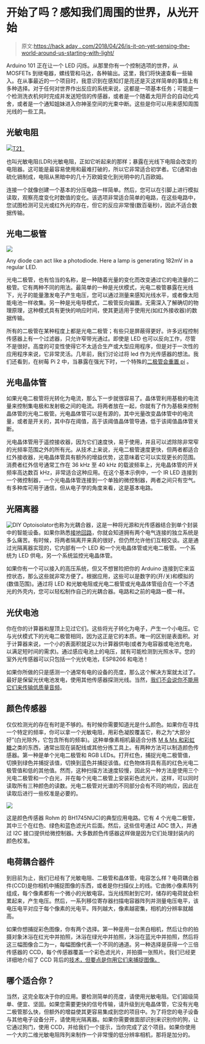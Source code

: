 # 开始了吗？感知我们周围的世界，从光开始

> 原文:[https://hack aday . com/2018/04/26/is-it-on-yet-sensing-the-world-around-us-starting-with-light/](https://hackaday.com/2018/04/26/is-it-on-yet-sensing-the-world-around-us-starting-with-light/)

Arduino 101 正在让一个 LED 闪烁。从那里你有一个控制选项的世界，从 MOSFETs 到继电器，螺线管和马达，各种输出。这里，我们将快速查看一些输入。在从事最近的一个项目时，我意识到在感知灯是亮还是灭这样简单的事情上有多种选择。对于任何对世界作出反应的系统来说，这都是一项基本任务；可能是一个检测洗衣机何时完成并发送短信的传感器，或者是一个随着太阳开合的自动化鸡舍，或者是一个通知姐妹进入你神圣空间的光束中断。这些是你可以用来感知周围光线的一些工具。

## 光敏电阻

[![](../Images/4baff7cc25a9ac2fc5f1369d5f9ac6e3.png)T2】](https://hackaday.com/wp-content/uploads/2018/04/photoresistor1-themed.jpg)

也叫光敏电阻(LDR)光敏电阻，正如它听起来的那样；暴露在光线下电阻会改变的电阻器。这可能是最容易使用和最难打破的，所以它非常适合初学者。它(通常)由硫化镉制成，电阻从黑暗中的几十万欧姆变化到光明中的几百欧姆。

连接一个就像创建一个基本的分压电路一样简单。然后，您可以在引脚上进行模拟读取，观察亮度变化时数值的变化。该选项非常适合简单的电路，在这些电路中，您试图检测可见光或红外光的存在，但它的反应非常慢(数百毫秒)，因此不适合数据传输。

## 光电二极管

![](../Images/9be36a57eec3dbc6345e42657031f98c.png)

Any diode can act like a photodiode. Here a lamp is generating 182mV in a regular LED.

光电二极管，也有恰当的名称，是一种随着光量的变化而改变通过它的电流量的二极管。它有两种不同的用法。最简单的一种是光伏模式，光电二极管暴露在光线下，光子的能量激发电子产生电压，您可以通过测量来感知光线水平，或者像太阳能电池一样收集。另一种是光电导模式，二极管反向偏置。无需深入了解确切的物理原理，这种模式具有更快的响应时间，使其更适用于使用光(如红外接收器)的数据传输。

所有的二极管在某种程度上都是光电二极管；有些只是屏蔽得更好。许多远程控制传感器上有一个过滤器，只允许窄带光通过。即使是 LED 也可以反向工作，尽管不是很好。高度的可变性使得它不太适合生产或大型应用程序，但是对于一次性的应用程序来说，它非常灵活。几年前，我们讨论过将 led 作为光传感器的想法。我们还看到，在树莓 Pi 2 中，当暴露在强光下时，一个特殊的[二极管会重置 pi](https://hackaday.com/2015/02/08/photonic-reset-of-the-raspberry-pi-2/) 。

## 光电晶体管

如果光电二极管将光转化为电流，那么下一步就很容易了。晶体管利用基极的电流量来控制集电极和发射极之间的电流。将两者放在一起，你就有了作为基极来控制晶体管的光电二极管。光电晶体管可以是有源的，其中光量改变晶体管中的电流量，或者是开关的，其中存在阈值，高于该阈值晶体管导通，低于该阈值晶体管关断。

光电晶体管用于遥控接收器，因为它们速度快，易于使用，并且可以滤除除非常窄的光频率范围之外的所有光。从技术上来说，光电二极管速度更快，但两者都适合红外接收器，光电晶体管具有额外的增益优势，这意味着它可以实现更长的范围。消费者红外信号通常工作在 36 kHz 至 40 kHz 的载波频率上，光电晶体管的开关频率高达数百 kHz，非常适合这种应用。在这个基本示例中，一个 IR LED 连接到一个微控制器，一个光电晶体管连接到一个单独的微控制器，两者之间只有空气。有多种库可用于通信，但从电子学的角度来看，这是基本电路。

## 光隔离器

![DIY Optoisolator](../Images/f9d63ffe325fca5b73eb5a5d34fc64e1.png)也称为光耦合器，这是一种将光源和光传感器结合到单个封装中的智能设备。如果你熟悉[接地回路](https://hackaday.com/2017/03/09/wtf-are-ground-loops/)，你就会知道拥有两个电气连接的独立系统是多么痛苦。有时候，将两者隔离开来真的很好，但仍然允许他们互相交谈。这是通过光隔离器实现的，它内部有一个 LED 和一个光电晶体管或光电二极管。一个系统为 LED 供电，另一个系统监控光电晶体管。

如果你有一个可以接入的高压系统，但又不想冒险把你的 Arduino 连接到它来监控状态，那么这些就非常方便了。根据应用，这些可以是数字的(开/关)和模拟的(数值范围)。通过将 LED 和光敏电阻或光电二极管或光电晶体管组合在一个不透光的外壳内，您可以轻松制作自己的光耦合器。电路和之前的电路一模一样。

## 光伏电池

你在你的计算器和屋顶上见过它们。这些将光子转化为电子，产生一个小电压。它与光伏模式下的光电二极管相同，因为这正是它的本质。唯一的区别是表面积。对于计算器来说，一个小的表面积就足以为计算器供电(或者为电容器或电池充电，以满足短时间的需求)。通过感应电池上的电压，就有可能检测到光照水平。您的室外光传感器可以只包括一个光伏电池，ESP8266 和电池！

如果你所做的只是感测一个通常有电的设备的亮度，那么这个解决方案就太过了。最好是保留光伏电池发电，使用其他传感器探测光线。当然，[我们不会说你不能用它们来传输低质量音频](https://hackaday.com/2018/04/06/chiptunes-on-a-solar-panel/)。

## 颜色传感器

仅仅检测光的存在有时是不够的。有时候你需要知道光是什么颜色。如果你在寻找一个特定的频率，你可以拿一个光敏电阻，用彩色凝胶覆盖它，称之为“大部分好”(白光除外，它包含所有的频率)。这种单像素相机最适合分拣 [M & Ms 和彩虹糖](https://hackaday.com/2017/02/06/mms-and-skittles-sorting-machine-is-both-entertainment-and-utility/)之类的东西，通常出现在装配线或其他分拣工具上。有两种方法可以制造颜色传感器。第一种是单个光电二极管和 RGB LEDs。打开红色，捕捉光电二极管值，切换到绿色并捕捉该值，切换到蓝色并捕捉该值。红色物体将具有高的红色光电二极管值和低的其他值。然而，这种扫描方法速度较慢，因此另一种方法是使用三个光电二极管和一个白光，并在每个光电二极管上安装彩色滤光片。这样，可以同时读取所有三种颜色的读数。光电二极管对光谱的不同部分会有不同的响应，因此在读取后进行一些校准是必要的。

![](../Images/4cb066de5f37d1b58d6119ee6f5a57c1.png)

这是颜色传感器 Rohm 的 BH1745NUC)的典型应用电路。它有 4 个光电二极管，其中三个在红色、绿色和蓝色滤光片后面。然后，这些信号通过 ADC 馈入，并通过 I2C 接口提供给微控制器。大多数颜色传感器这样做是因为它们处理封装内的颜色校准。

## 电荷耦合器件

到目前为止，我们已经有了光敏电阻、二极管和晶体管。电容怎么样？电荷耦合器件(CCD)是你相机中捕捉图像的东西，或者是你扫描仪上的线。它由微小像素阵列组成，每个像素都有一个微小的光敏电容。当光线照射到它时，储存的电荷就会积累起来，产生电压。然后，一系列移位寄存器扫描电容器阵列并测量电压电平，该电压电平对应于每个像素的光电平。阵列越大，像素越密集，相机的分辨率就越高。

如果你想捕捉彩色图像，你有两个选择。第一种是用一台黑白相机，然后让你的拍摄对象沐浴在红光中并拍照，沐浴在绿光中并拍照，沐浴在蓝光中并拍照，然后将这三幅图像合二为一，每幅图像代表一个不同的通道。另一种选择是获得一个三倍传感器的 CCD，每个传感器覆盖一个彩色滤光片，并拍摄一张照片。我们已经更详细地介绍了 CCD 背后的[技术，但要点是你用它们来捕捉图像。](https://hackaday.com/2017/02/07/the-megapixel-race-and-its-clear-winner/)

## 哪个适合你？

当然，这完全取决于你的应用。要检测简单的亮度，请使用光敏电阻。它们超级简单、便宜、坚固。如果您需要更快的信号传输，请升级到光电晶体管，它没有光电二极管那么快，但额外的增益使其更容易集成到您的项目中。为了将您的电子设备与其他电子设备分开，请使用光隔离器。如果你需要做面部识别来识别你的狗，让它通过狗门，使用 CCD，并给我们一个提示，当你完成了这个项目。如果你使用一个大的二维光敏电阻阵列来制作一个非常慢的低分辨率相机，那将是加分的。